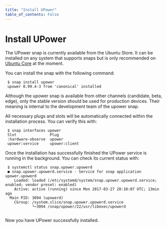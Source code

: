 ```yaml
---
title: "Install UPower"
table_of_contents: False
---
```


# Install UPower

The UPower snap is currently available from the Ubuntu Store. It can be
installed on any system that supports snaps but is only recommended on [Ubuntu
Core](https://www.ubuntu.com/core) at the moment.

You can install the snap with the following command:

```
 $ snap install upower
 upower 0.99.4-3 from 'canonical' installed
```

Although the upower snap is available from other channels (candidate, beta,
edge), only the stable version should be used for production devices. Their
meaning is internal to the development team of the upower snap.

All necessary plugs and slots will be automatically connected within the
installation process. You can verify this with:

```
 $ snap interfaces upower
 Slot               Plug
 :hardware-observe  upower
 upower:service     upower:client

```

Once the installation has successfully finished the UPower service is running
in the background. You can check its current status with:

```
 $ systemctl status snap.upower.upowerd
 ● snap.upower.upowerd.service - Service for snap application upower.upowerd
    Loaded: loaded (/etc/systemd/system/snap.upower.upowerd.service; enabled; vendor preset: enabled)
    Active: active (running) since Mon 2017-03-27 20:10:07 UTC; 13min ago
  Main PID: 3094 (upowerd)
    CGroup: /system.slice/snap.upower.upowerd.service
            └─3094 /snap/upower/22/usr/libexec/upowerd
 
```

Now you have UPower successfully installed.
